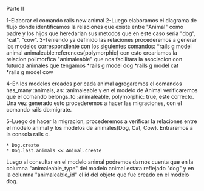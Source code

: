 Parte II

1-Elaborar el comando rails new animal
2-Luego elaboramos el diagrama de flujo donde identificamos la relaciones que existe entre "Animal" como padre y los hijos que heredarian sus metodos que en este caso seria "dog", "cat", "cow".
3-Teniendo ya definido las relaciones procederemos a generar los modelos correspondiente con los siguientes comandos:
  *rails g model animal animaleable:references{polymorphic}
  con esto creariamos la relacion polimorfica "animaleable" que nos facilitara la asociacion con futuroa animales que tengamos 
  *rails g model dog
  *rails g model cat  
  *rails g model cow

4-En los modelos creados por cada animal agregaremos el comandos has_many :animals, as: :animaleable y en el modelo de Animal verificaremos que el comando  belongs_to :animaleable, polymorphic: true, este correcto. Una vez generado esto procederemos a hacer las migraciones, con el comando rails db:migrate.

5-Luego de hacer la migracion, procederemos a verificar la relaciones entre el modelo animal y los modelos de animales(Dog, Cat, Cow). Entraremos a la consola rails c.

    * Dog.create
    * Dog.last.animals << Animal.create

Luego al consultar en el modelo animal podremos darnos cuenta que en la columna "animaleable_type" del modelo animal estara reflejado "dog" y en la columna "animaleable_id" el id del objeto que fue creado en el modelo dog.

